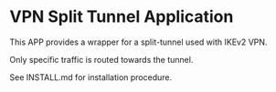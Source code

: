 # VPN Split Tunnel Application

This APP provides a wrapper for a split-tunnel used with IKEv2 VPN.

Only specific traffic is routed towards the tunnel.

See INSTALL.md for installation procedure.
